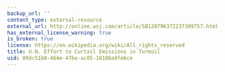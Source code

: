 ```yaml
---
backup_url: ''
content_type: external-resource
external_url: http://online.wsj.com/article/SB120796372237309757.html
has_external_license_warning: true
is_broken: true
license: https://en.wikipedia.org/wiki/All_rights_reserved
title: U.N. Effort to Curtail Emissions in Turmoil
uid: 89dc51b0-464e-47be-ac85-18186a9fe6ce
---
```

